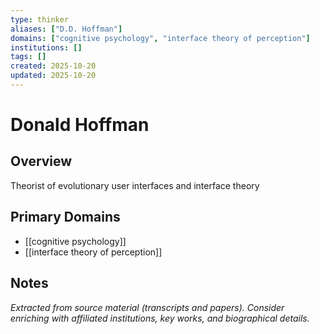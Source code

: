 ```yaml
---
type: thinker
aliases: ["D.D. Hoffman"]
domains: ["cognitive psychology", "interface theory of perception"]
institutions: []
tags: []
created: 2025-10-20
updated: 2025-10-20
---
```


# Donald Hoffman

## Overview

Theorist of evolutionary user interfaces and interface theory

## Primary Domains

- [[cognitive psychology]]
- [[interface theory of perception]]

## Notes

*Extracted from source material (transcripts and papers). Consider enriching with affiliated institutions, key works, and biographical details.*
